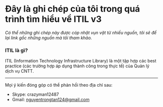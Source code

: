 ﻿Đây là ghi chép của tôi trong quá trình tìm hiểu về ITIL v3
====

*Có thể những ghi chép này được cóp nhặt vụn vặt từ nhiều nguồn, tôi sẽ để lại link gốc những nguồn mà tôi tham khảo.*

### ITIL là gì?

ITIL (Information Technology Infrastructure Library) là một tập hợp các best practice (các trường hợp áp dụng thành công trong thực tế) của Quản lý dịch vụ CNTT.

----
Mọi ý kiến đóng góp có thể phản hồi theo địa chỉ sau:
- Skype: crazyman12487
- Gmail: nguyentrongtan124@gmail.com
